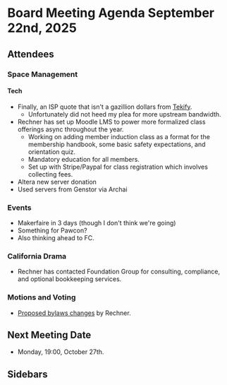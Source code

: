 # Board Meeting Agenda September 22nd, 2025

## Attendees

### Space Management

#### Tech
- Finally, an ISP quote that isn't a gazillion dollars from [Tekify](https://www.tekify.com/proposal/BOGSOJZZF2).
  - Unfortunately did not heed my plea for more upstream bandwidth.
- Rechner has set up Moodle LMS to power more formalized class offerings async throughout the year.
  - Working on adding member induction class as a format for the membership handbook, some basic safety expectations, and orientation quiz.
  - Mandatory education for all members.
  - Set up with Stripe/Paypal for class registration which involves collecting fees.
- Altera new server donation
- Used servers from Genstor via Archai

### Events
- Makerfaire in 3 days (though I don't think we're going)
- Something for Pawcon?
- Also thinking ahead to FC.

### California Drama
- Rechner has contacted Foundation Group for consulting, compliance, and optional bookkeeping services.

### Motions and Voting
- [Proposed bylaws changes](https://github.com/PawprintPrototyping/admin/pull/17) by Rechner.

## Next Meeting Date
- Monday, 19:00, October 27th.

## Sidebars


